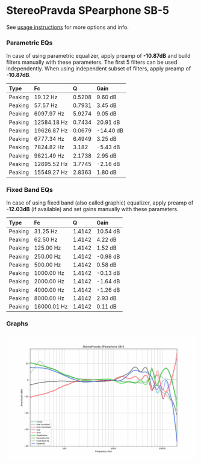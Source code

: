 # StereoPravda SPearphone SB-5
See [usage instructions](https://github.com/jaakkopasanen/AutoEq#usage) for more options and info.

### Parametric EQs
In case of using parametric equalizer, apply preamp of **-10.87dB** and build filters manually
with these parameters. The first 5 filters can be used independently.
When using independent subset of filters, apply preamp of **-10.87dB**.

| Type    | Fc          |      Q | Gain      |
|:--------|:------------|:-------|:----------|
| Peaking | 19.12 Hz    | 0.5208 | 9.60 dB   |
| Peaking | 57.57 Hz    | 0.7931 | 3.45 dB   |
| Peaking | 6097.97 Hz  | 5.9274 | 9.05 dB   |
| Peaking | 12584.18 Hz | 0.7434 | 20.91 dB  |
| Peaking | 19626.87 Hz | 0.0679 | -14.40 dB |
| Peaking | 6777.34 Hz  | 6.4949 | 3.25 dB   |
| Peaking | 7824.82 Hz  | 3.182  | -5.43 dB  |
| Peaking | 9821.49 Hz  | 2.1738 | 2.95 dB   |
| Peaking | 12695.52 Hz | 3.7745 | -2.16 dB  |
| Peaking | 15549.27 Hz | 2.8363 | 1.80 dB   |

### Fixed Band EQs
In case of using fixed band (also called graphic) equalizer, apply preamp of **-12.03dB**
(if available) and set gains manually with these parameters.

| Type    | Fc          |      Q | Gain     |
|:--------|:------------|:-------|:---------|
| Peaking | 31.25 Hz    | 1.4142 | 10.54 dB |
| Peaking | 62.50 Hz    | 1.4142 | 4.22 dB  |
| Peaking | 125.00 Hz   | 1.4142 | 1.52 dB  |
| Peaking | 250.00 Hz   | 1.4142 | -0.98 dB |
| Peaking | 500.00 Hz   | 1.4142 | 0.58 dB  |
| Peaking | 1000.00 Hz  | 1.4142 | -0.13 dB |
| Peaking | 2000.00 Hz  | 1.4142 | -1.64 dB |
| Peaking | 4000.00 Hz  | 1.4142 | -1.26 dB |
| Peaking | 8000.00 Hz  | 1.4142 | 2.93 dB  |
| Peaking | 16000.01 Hz | 1.4142 | 0.11 dB  |

### Graphs
![](./StereoPravda%20SPearphone%20SB-5.png)